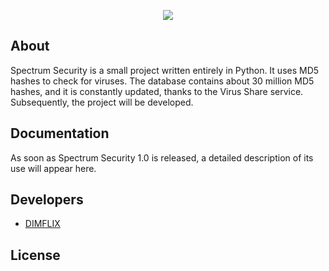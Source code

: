 <p align="center">
      <img src="https://i.ibb.co/VCpbKjp/Nl-Pcf-EAG-Rq-N6-Ss-T-0-TNIt1-ZVezq-Ihs7n4-IEfbo9-JNOn-Gkhz-V-N8h9tb-H7-Tvp-Q0.jpg">
</p>


## About

Spectrum Security is a small project written entirely in Python. 
It uses MD5 hashes to check for viruses. The database contains about 30 million MD5 hashes, and it is constantly updated, thanks to the Virus Share service. Subsequently, the project will be developed.

## Documentation

As soon as Spectrum Security 1.0 is released, a detailed description of its use will appear here.


## Developers

- [DIMFLIX](https://github.com/DIMFLIX-OFFICIAL)

## License
